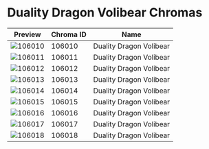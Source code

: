 # Duality Dragon Volibear Chromas



| Preview | Chroma ID | Name |
|---------|-----------|------|
| ![106010](https://raw.communitydragon.org/latest/plugins/rcp-be-lol-game-data/global/default/v1/champion-chroma-images/106/106010.png) | 106010 | Duality Dragon Volibear |
| ![106011](https://raw.communitydragon.org/latest/plugins/rcp-be-lol-game-data/global/default/v1/champion-chroma-images/106/106011.png) | 106011 | Duality Dragon Volibear |
| ![106012](https://raw.communitydragon.org/latest/plugins/rcp-be-lol-game-data/global/default/v1/champion-chroma-images/106/106012.png) | 106012 | Duality Dragon Volibear |
| ![106013](https://raw.communitydragon.org/latest/plugins/rcp-be-lol-game-data/global/default/v1/champion-chroma-images/106/106013.png) | 106013 | Duality Dragon Volibear |
| ![106014](https://raw.communitydragon.org/latest/plugins/rcp-be-lol-game-data/global/default/v1/champion-chroma-images/106/106014.png) | 106014 | Duality Dragon Volibear |
| ![106015](https://raw.communitydragon.org/latest/plugins/rcp-be-lol-game-data/global/default/v1/champion-chroma-images/106/106015.png) | 106015 | Duality Dragon Volibear |
| ![106016](https://raw.communitydragon.org/latest/plugins/rcp-be-lol-game-data/global/default/v1/champion-chroma-images/106/106016.png) | 106016 | Duality Dragon Volibear |
| ![106017](https://raw.communitydragon.org/latest/plugins/rcp-be-lol-game-data/global/default/v1/champion-chroma-images/106/106017.png) | 106017 | Duality Dragon Volibear |
| ![106018](https://raw.communitydragon.org/latest/plugins/rcp-be-lol-game-data/global/default/v1/champion-chroma-images/106/106018.png) | 106018 | Duality Dragon Volibear |